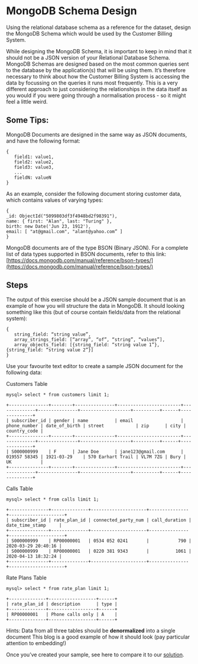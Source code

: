 # MongoDB Schema Design

Using the relational database schema as a reference for the dataset, design the MongoDB Schema which would be used by the Customer Billing System. 

While designing the MongoDB Schema, it is important to keep in mind that it should not be a JSON version of your Relational Database Schema. MongoDB Schemas are designed based on the most common queries sent to the database by the application(s) that will be using them. It’s therefore necessary to think about how the Customer Billing System is accessing the data by focussing on the queries it runs most frequently. This is a very different approach to just considering the relationships in the data itself as you would if you were going through a normalisation process - so it might feel a little weird.  


## Some Tips: 

MongoDB Documents are designed in the same way as JSON documents, and have the following format: 

```
{
   field1: value1,
   field2: value2,
   field3: value3,
   ...
   fieldN: valueN
}
```

As an example, consider the following document storing customer data, which contains values of varying types: 

```
{
_id: ObjectId("5099803df3f4948bd2f98391"),
name: { first: "Alan", last: "Turing" },
birth: new Date('Jun 23, 1912'),
email: [ "at@gmail.com", "alant@yahoo.com” ]
}
```

MongoDB documents are of the type BSON (Binary JSON). For a complete list of data types supported in BSON documents, refer to this link: [https://docs.mongodb.com/manual/reference/bson-types/](https://docs.mongodb.com/manual/reference/bson-types/) 

## Steps
The output of this exercise should be a JSON sample document that is an example of how you will structure the data in MongoDB. It should looking something like this (but of course contain fields/data from the relational system):

```
{
   string_field: “string value”,
   array_strings_field: [“array”, “of”, “string”, “values”],
   array_objects_field: [{string_field: “string value 1”}, {string_field: “string value 2”}]
}
```

Use your favourite text editor to create a sample JSON document for the following data:


Customers Table

```
mysql> select * from customers limit 1;
```

```
+---------------+--------+---------------+------------------------+--------------+---------------+-------------------+----------+------+--------------+
| subscriber_id | gender | name          | email                  | phone_number | date_of_birth | street            | zip      | city | country_code |
+---------------+--------+---------------+------------------------+--------------+---------------+-------------------+----------+------+--------------+
| S000000999    | F      | Jane Doe      | jane123@gmail.com      | 019557 58345 | 1921-03-29    | 570 Earhart Trail | VL7M 7ZG | Bury | UK           |
+---------------+--------+---------------+------------------------+--------------+---------------+-------------------+----------+------+--------------+
```

Calls Table

```
mysql> select * from calls limit 1;
```

```
+---------------+--------------+---------------------+---------------+---------------------+
| subscriber_id | rate_plan_id | connected_party_num | call_duration | date_time_stamp     |
+---------------+--------------+---------------------+---------------+---------------------+
| S000000999    | RP00000001   | 0534 052 0241       |           790 | 2020-03-29 20:40:16 |
| S000000999    | RP00000001   | 0220 381 9343       |          1061 | 2020-04-13 18:32:24 |
+---------------+--------------+---------------------+---------------+---------------------+
```

Rate Plans Table

```
mysql> select * from rate_plan limit 1;
```

```
+--------------+------------------+------+
| rate_plan_id | description      | type |
+--------------+------------------+------+
| RP00000001   | Phone calls only | A    |
+--------------+------------------+------+
```
Hints:
Data from all three tables should be **denormalized** into a single document
This blog is a good example of how it should look (pay particular attention to embedding!)

Once you’ve created your sample, see here to compare it to our [solution](https://github.com/mcinteerj/rdbms-mdb-migration-workshop/blob/main/guides/solutions/README.md). 